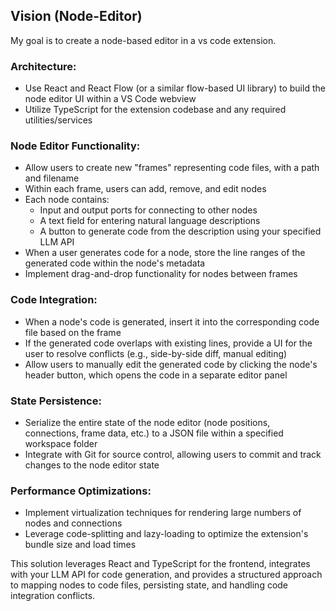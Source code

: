 ## Vision (Node-Editor)

My goal is to create a node-based editor in a vs code extension.

### Architecture:

* Use React and React Flow (or a similar flow-based UI library) to build the node editor UI within a VS Code webview
* Utilize TypeScript for the extension codebase and any required utilities/services

### Node Editor Functionality:

* Allow users to create new "frames" representing code files, with a path and filename
* Within each frame, users can add, remove, and edit nodes
* Each node contains:
    * Input and output ports for connecting to other nodes
    * A text field for entering natural language descriptions
    * A button to generate code from the description using your specified LLM API
* When a user generates code for a node, store the line ranges of the generated code within the node's metadata
* Implement drag-and-drop functionality for nodes between frames

### Code Integration:

* When a node's code is generated, insert it into the corresponding code file based on the frame
* If the generated code overlaps with existing lines, provide a UI for the user to resolve conflicts (e.g., side-by-side diff, manual editing)
* Allow users to manually edit the generated code by clicking the node's header button, which opens the code in a separate editor panel


### State Persistence:

* Serialize the entire state of the node editor (node positions, connections, frame data, etc.) to a JSON file within a specified workspace folder
* Integrate with Git for source control, allowing users to commit and track changes to the node editor state


### Performance Optimizations:

* Implement virtualization techniques for rendering large numbers of nodes and connections
* Leverage code-splitting and lazy-loading to optimize the extension's bundle size and load times

This solution leverages React and TypeScript for the frontend, integrates with your LLM API for code generation, and provides a structured approach to mapping nodes to code files, persisting state, and handling code integration conflicts.